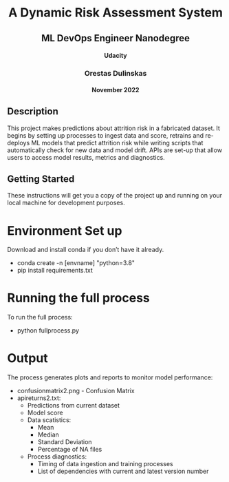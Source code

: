 <h1 align='center'>A Dynamic Risk 
Assessment System</h1>
<h2 align='center'>ML DevOps Engineer Nanodegree</h2>
<h4 align='center'>Udacity</h4>
<h3 align='center'>Orestas Dulinskas</h3>
<h4 align='center'>November 2022</h4>

## Description
This project makes predictions about attrition risk in a fabricated dataset. It begins by setting up processes to ingest data and score, retrains and re-deploys ML models that predict attrition risk while writing scripts that automatically check for new data and model drift. APIs are set-up that allow users to access model results, metrics and diagnostics.

## Getting Started

These instructions will get you a copy of the project up and running on your local machine for development purposes.

# Environment Set up
Download and install conda if you don’t have it already.
* conda create -n [envname] "python=3.8"
* pip install requirements.txt

# Running the full process

To run the full process:
* python fullprocess.py

# Output

The process generates plots and reports to monitor model performance:
* confusionmatrix2.png - Confusion Matrix
* apireturns2.txt:
    * Predictions from current dataset
    * Model score
    * Data scatistics:
        * Mean
        * Median
        * Standard Deviation
        * Percentage of NA files
    * Process diagnostics:
        * Timing of data ingestion and training processes
        * List of dependencies with current and latest version number